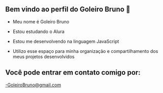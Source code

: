 ## Bem vindo ao perfil do Goleiro Bruno 👋

- Meu nome é Goleiro Bruno

- Estou estudando o Alura 
- Estou me desenvolvendo na linguagem JavaScript 
- Utilizo esse espaço para minha organização e compartilhamento dos meus projetos desenvolvidos 


## Você pode entrar em contato comigo por:
-GoleiroBruno@gmail.com

